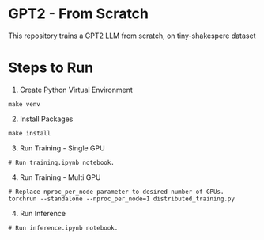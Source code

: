 # GPT2 - From Scratch
This repository trains a GPT2 LLM from scratch, on tiny-shakespere dataset

# Steps to Run
1. Create Python Virtual Environment
```shell
make venv
```

2. Install Packages
```shell
make install
```

3. Run Training - Single GPU
```shell
# Run training.ipynb notebook.
```

4. Run Training - Multi GPU
```
# Replace nproc_per_node parameter to desired number of GPUs.
torchrun --standalone --nproc_per_node=1 distributed_training.py
```

4. Run Inference
```shell
# Run inference.ipynb notebook.
```
